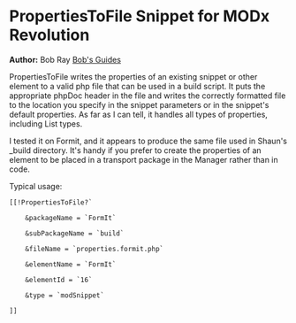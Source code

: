 PropertiesToFile Snippet for MODx Revolution
=======================================

**Author:** Bob Ray [Bob's Guides](http://bobsguides.com)


PropertiesToFile writes the properties of an existing snippet or other element to a valid php file that can be used in a build script.
It puts the appropriate phpDoc header in the file and writes the correctly formatted file to the location you specify in the snippet parameters
or in the snippet's default properties. As far as I can tell, it handles all types of properties, including List types.

I tested it on Formit, and it appears to produce the same file used in Shaun's _build directory. It's handy if you prefer to create the properties
of an element to be placed in a transport package in the Manager rather than in code.

Typical usage:

    [[!PropertiesToFile?`

        &packageName = `FormIt`

        &subPackageName = `build`

        &fileName = `properties.formit.php`

        &elementName = `FormIt`

        &elementId = `16`

        &type = `modSnippet`

    ]]
